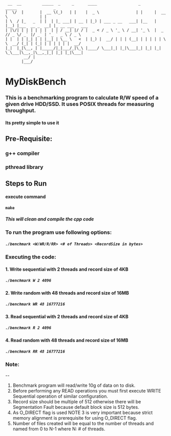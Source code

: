 
     __  __         _____  _     _      ____                  _       _____                _                  
    |  \/  |       |  __ \(_)   | |    |  _ \                | |     |  __ \              | |                 
    | \  / |_   _  | |  | |_ ___| | __ | |_) | ___ _ __   ___| |__   | |__) |___  __ _  __| |_ __ ___   ___   
    | |\/| | | | | | |  | | / __| |/ / |  _ < / _ \ '_ \ / __| '_ \  |  _  // _ \/ _` |/ _` | '_ ` _ \ / _ \  
    | |  | | |_| | | |__| | \__ \   <  | |_) |  __/ | | | (__| | | | | | \ \  __/ (_| | (_| | | | | | |  __/  
    |_|  |_|\__, | |_____/|_|___/_|\_\ |____/ \___|_| |_|\___|_| |_| |_|  \_\___|\__,_|\__,_|_| |_| |_|\___|  
            __/ |                                                                                            
           |___/                                                                                             


# MyDiskBench
### This is a benchmarking program to calculate R/W speed of a given drive HDD/SSD. It uses POSIX threads for measuring throughput.

####  Its pretty simple to use it

## Pre-Requisite:
### g++ compiler
### pthread library

## Steps to Run
#### execute command 
#### `make`  
##### This will clean and compile the cpp code

### To run the program use following options:

##### `./benchmark <W/WR/R/RR> <# of Threads> <RecordSize in bytes>`

### Executing the code:

#### 1. Write sequential with 2 threads and record size of 4KB
##### `./benchmark W 2 4096`

#### 2. Write random with 48 threads and record size of 16MB
##### `./benchmark WR 48 16777216`

#### 3. Read sequential with 2 threads and record size of 4KB
##### `./benchmark R 2 4096`

#### 4. Read random with 48 threads and record size of 16MB
##### `./benchmark RR 48 16777216`


### Note:
--
1. Benchmark program will read/write 10g of data on to disk.
2. Before performing any READ operations you must first execute WRITE Sequential operation of similar configuration.
3. Record size should be multiple of 512 otherwise there will be Segmentation Fault because default block size is 512 bytes.
4. As O_DIRECT flag is used NOTE 3 is very important because strict memory alignment is prerequisite for using O_DIRECT flag.
5. Number of files created will be equal to the number of threads and named from 0 to N-1 where N: # of threads.